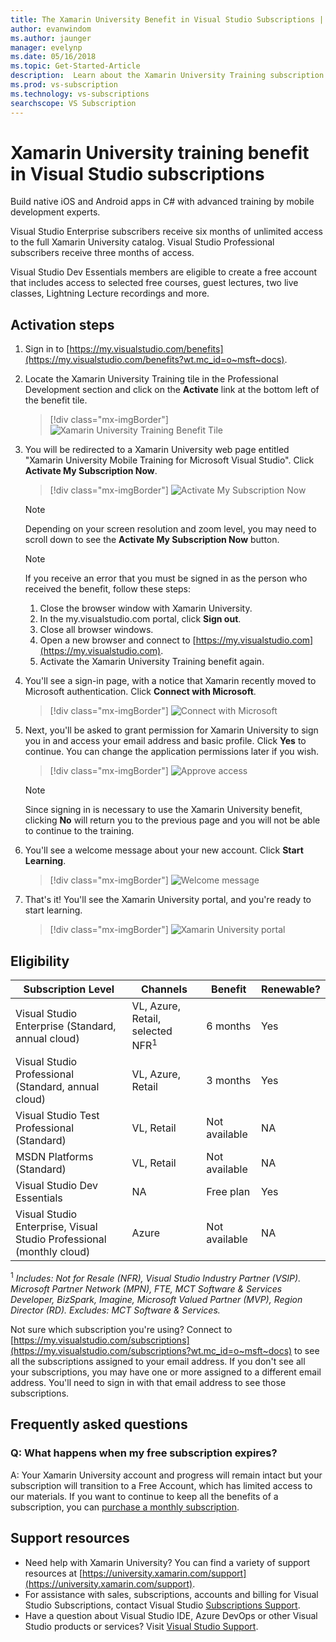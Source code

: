 ```yaml
---
title: The Xamarin University Benefit in Visual Studio Subscriptions | Microsoft Docs
author: evanwindom
ms.author: jaunger
manager: evelynp
ms.date: 05/16/2018
ms.topic: Get-Started-Article
description:  Learn about the Xamarin University Training subscription included with selected Visual Studio subscription.
ms.prod: vs-subscription
ms.technology: vs-subscriptions
searchscope: VS Subscription
---
```


# Xamarin University training benefit in Visual Studio subscriptions

Build native iOS and Android apps in C# with advanced training by mobile development experts.

Visual Studio Enterprise subscribers receive six months of unlimited access to the full Xamarin University catalog.  Visual Studio Professional subscribers receive three months of access.

Visual Studio Dev Essentials members are eligible to create a free account that includes access to selected free courses, guest lectures, two live classes, Lightning Lecture recordings and more.


## Activation steps
1.  Sign in to [https://my.visualstudio.com/benefits](https://my.visualstudio.com/benefits?wt.mc_id=o~msft~docs).
2.  Locate the Xamarin University Training tile in the Professional Development section and click on the **Activate** link at the bottom left of the benefit tile.
    > [!div class="mx-imgBorder"]
    > ![Xamarin University Training Benefit Tile](_img/vs-xamarin/vs-xamarin-tile.png)

3.	You will be redirected to a Xamarin University web page entitled "Xamarin University Mobile Training for Microsoft Visual Studio".  Click **Activate My Subscription Now**.
    > [!div class="mx-imgBorder"]
    > ![Activate My Subscription Now](_img/vs-xamarin/vs-xamarin-activate.png)

    > [!NOTE]
    > Depending on your screen resolution and zoom level, you may need to scroll down to see the **Activate My Subscription Now** button.

    > [!NOTE]
    > If you receive an error that you must be signed in as the person who received the benefit, follow these steps:
    > 1. Close the browser window with Xamarin University.
    > 2. In the my.visualstudio.com portal, click **Sign out**.
    > 3. Close all browser windows.
    > 4. Open a new browser and connect to [https://my.visualstudio.com](https://my.visualstudio.com).
    > 5. Activate the Xamarin University Training benefit again.

4.	You'll see a sign-in page, with a notice that Xamarin recently moved to Microsoft authentication.  Click **Connect with Microsoft**.
    > [!div class="mx-imgBorder"]
    > ![Connect with Microsoft](_img/vs-xamarin/vs-xamarin-connect.png)

5. Next, you'll be asked to grant permission for Xamarin University to sign you in and access your email address and basic profile.  Click **Yes** to continue. You can change the application permissions later if you wish.
    > [!div class="mx-imgBorder"]
    > ![Approve access](_img/vs-xamarin/vs-xamarin-access.png)

    > [!NOTE]
    > Since signing in is necessary to use the Xamarin University benefit, clicking **No** will return you to the previous page and you will not be able to continue to the training.


6. You'll see a welcome message about your new account.  Click **Start Learning**.
    > [!div class="mx-imgBorder"]
    > ![Welcome message](_img/vs-xamarin/vs-xamarin-confirm.png)

7. That's it!  You'll see the Xamarin University portal, and you're ready to start learning.
    > [!div class="mx-imgBorder"]
    > ![Xamarin University portal](_img/vs-xamarin/vs-xamarin-portal.png)

## Eligibility
| Subscription Level                                                 |     Channels                                            | Benefit                                                          | Renewable?    |
|--------------------------------------------------------------------|---------------------------------------------------------|------------------------------------------------------------------|---------------|
| Visual Studio Enterprise (Standard, annual cloud)   | VL, Azure, Retail,  selected NFR<sup>1</sup> | 6 months       |  Yes |
| Visual Studio Professional (Standard, annual cloud) | VL, Azure, Retail                                       | 3 months       |  Yes |
| Visual Studio Test Professional (Standard)                         | VL, Retail                                              | Not available                                             |  NA        |
| MSDN Platforms (Standard)                                          | VL, Retail                                              | Not available                                             |  NA        |
| Visual Studio Dev Essentials | NA  | Free plan                                             |  Yes        |
| Visual Studio Enterprise, Visual Studio Professional (monthly cloud) | Azure                                       | Not available                                                           |NA|

<sup>1</sup>  *Includes:  Not for Resale (NFR), Visual Studio Industry Partner (VSIP).  Microsoft Partner Network (MPN), FTE, MCT Software & Services Developer, BizSpark, Imagine, Microsoft Valued Partner (MVP), Region Director (RD).   Excludes: MCT Software & Services.*


Not sure which subscription you're using?  Connect to [https://my.visualstudio.com/subscriptions](https://my.visualstudio.com/subscriptions?wt.mc_id=o~msft~docs) to see all the subscriptions assigned to your email address. If you don't see all your subscriptions, you may have one or more assigned to a different email address.  You'll need to sign in with that email address to see those subscriptions.

## Frequently asked questions
### Q:  What happens when my free subscription expires?
A:  Your Xamarin University account and progress will remain intact but your subscription will transition to a Free Account, which has limited access to our materials. If you want to continue to keep all the benefits of a subscription, you can [purchase a monthly subscription](https://aka.ms/buy-xamarin-university).

## Support resources
-  Need help with Xamarin University?  You can find a variety of support resources at [https://university.xamarin.com/support](https://university.xamarin.com/support).
-  For assistance with sales, subscriptions, accounts and billing for Visual Studio Subscriptions, contact Visual Studio [Subscriptions Support](https://visualstudio.microsoft.com/subscriptions/support/).
-  Have a question about Visual Studio IDE, Azure DevOps or other Visual Studio products or services?  Visit [Visual Studio Support](https://visualstudio.microsoft.com/support/).
